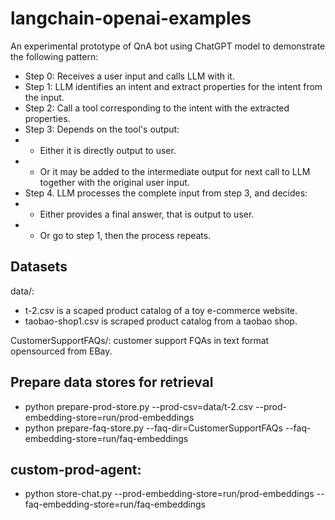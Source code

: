 # langchain-openai-examples
An experimental prototype of QnA bot using ChatGPT model to demonstrate the following pattern:
- Step 0: Receives a user input and calls LLM with it.
- Step 1: LLM identifies an intent and extract properties for the intent from the input.
- Step 2: Call a tool corresponding to the intent with the extracted properties.
- Step 3: Depends on the tool's output:
- - Either it is directly output to user.
- - Or it may be added to the intermediate output for next call to LLM together with the original user input.
- Step 4. LLM processes the complete input from step 3, and decides:
- - Either provides a final answer, that is output to user.
- - Or go to step 1, then the process repeats.

## Datasets
data/:

- t-2.csv is a scaped product catalog of a toy e-commerce website.
- taobao-shop1.csv is scraped product catalog from a taobao shop.

CustomerSupportFAQs/:  customer support FQAs in text format opensourced from EBay.

## Prepare data stores for retrieval
- python prepare-prod-store.py --prod-csv=data/t-2.csv --prod-embedding-store=run/prod-embeddings
- python prepare-faq-store.py --faq-dir=CustomerSupportFAQs --faq-embedding-store=run/faq-embeddings

## custom-prod-agent:
- python store-chat.py --prod-embedding-store=run/prod-embeddings --faq-embedding-store=run/faq-embeddings
